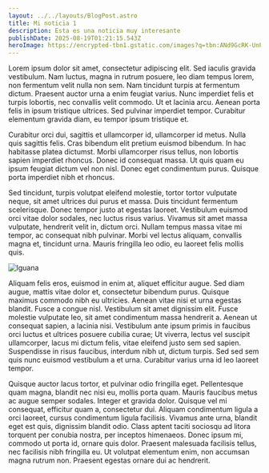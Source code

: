 ```yaml
---
layout: ../../layouts/BlogPost.astro
title: Mi noticia 1
description: Esta es una noticia muy interesante
publishDate: 2025-08-19T01:21:15.543Z
heroImage: https://encrypted-tbn1.gstatic.com/images?q=tbn:ANd9GcRK-UnPiDJW7pKWtVjZFN0HoNjCacDPTb8U4bViIlLQYhcJ0kcwwSR67SigqWYh5gwB8uHbwViCjYQoVQMfjuKzqQ
---
```

<!--StartFragment-->

Lorem ipsum dolor sit amet, consectetur adipiscing elit. Sed iaculis gravida vestibulum. Nam luctus, magna in rutrum posuere, leo diam tempus lorem, non fermentum velit nulla non sem. Nam tincidunt turpis at fermentum dictum. Praesent auctor urna a enim feugiat varius. Nunc imperdiet felis et turpis lobortis, nec convallis velit commodo. Ut et lacinia arcu. Aenean porta felis in ipsum tristique ultrices. Sed pulvinar imperdiet tempor. Curabitur elementum gravida diam, eu tempor ipsum tristique et.

Curabitur orci dui, sagittis et ullamcorper id, ullamcorper id metus. Nulla quis sagittis felis. Cras bibendum elit pretium euismod bibendum. In hac habitasse platea dictumst. Morbi ullamcorper risus tellus, non lobortis sapien imperdiet rhoncus. Donec id consequat massa. Ut quis quam eu ipsum feugiat dictum vel non nisl. Donec eget condimentum purus. Quisque porta imperdiet nibh et rhoncus.

Sed tincidunt, turpis volutpat eleifend molestie, tortor tortor vulputate neque, sit amet ultrices dui purus et massa. Duis tincidunt fermentum scelerisque. Donec tempor justo at egestas laoreet. Vestibulum euismod orci vitae dolor sodales, nec luctus risus varius. Vivamus sit amet massa vulputate, hendrerit velit in, dictum orci. Nullam tempus massa vitae mi tempor, ac consequat nibh pulvinar. Morbi vel lectus aliquam, convallis magna et, tincidunt urna. Mauris fringilla leo odio, eu laoreet felis mollis quis.

![Iguana](https://static.nationalgeographicla.com/files/styles/image_3200/public/green-iguana.jpg?w=1600 "Iguana Tomando café")

Aliquam felis eros, euismod in enim at, aliquet efficitur augue. Sed diam augue, mattis vitae dolor et, consectetur bibendum purus. Quisque maximus commodo nibh eu ultricies. Aenean vitae nisi et urna egestas blandit. Fusce a congue nisl. Vestibulum sit amet dignissim elit. Fusce molestie vulputate leo, sit amet condimentum massa hendrerit a. Aenean ut consequat sapien, a lacinia nisi. Vestibulum ante ipsum primis in faucibus orci luctus et ultrices posuere cubilia curae; Ut viverra, lectus vel suscipit ullamcorper, lacus mi dictum felis, vitae eleifend justo sem sed sapien. Suspendisse in risus faucibus, interdum nibh ut, dictum turpis. Sed sed sem quis nunc euismod vestibulum a et urna. Curabitur varius urna id leo laoreet tempor.

Quisque auctor lacus tortor, et pulvinar odio fringilla eget. Pellentesque quam magna, blandit nec nisi eu, mollis porta quam. Mauris faucibus metus ac augue semper sodales. Integer et gravida dolor. Quisque vel mi consequat, efficitur quam a, consectetur dui. Aliquam condimentum ligula a orci laoreet, cursus condimentum ligula facilisis. Vivamus ante urna, blandit eget est quis, dignissim blandit odio. Class aptent taciti sociosqu ad litora torquent per conubia nostra, per inceptos himenaeos. Donec ipsum mi, commodo ut porta id, ornare quis dolor. Praesent malesuada facilisis tellus, nec facilisis nibh fringilla eu. Ut volutpat elementum enim, non accumsan magna rutrum non. Praesent egestas ornare dui ac hendrerit.

<!--EndFragment-->